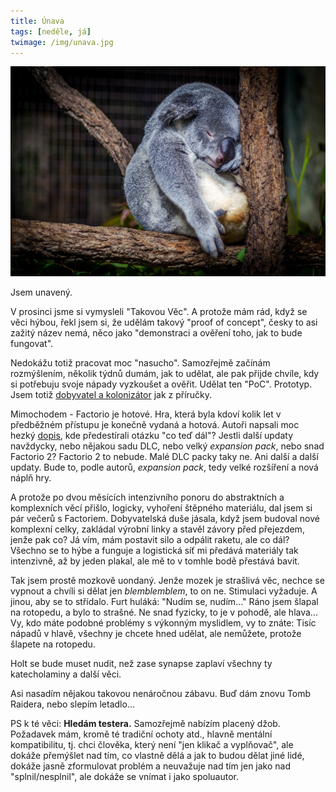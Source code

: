```yaml
---
title: Únava
tags: [neděle, já]
twimage: /img/unava.jpg
---
```


![cover](/img/unava.jpg)

Jsem unavený.

V prosinci jsme si vymysleli "Takovou Věc". A protože mám rád, když se věci hýbou, řekl jsem si, že udělám takový "proof of concept", česky to asi zažitý název nemá, něco jako "demonstraci a ověření toho, jak to bude fungovat". 

Nedokážu totiž pracovat moc "nasucho". Samozřejmě začínám rozmýšlením, několik týdnů dumám, jak to udělat, ale pak přijde chvíle, kdy si potřebuju svoje nápady vyzkoušet a ověřit. Udělat ten "PoC". Prototyp. Jsem totiž [dobyvatel a kolonizátor](https://nazory.ihned.cz/c1-66258330-sloupek-martina-maleho-inovace-nevznikaji-ziranim-do-excelovskych-tabulek) jak z příručky.

Mimochodem - Factorio je hotové. Hra, která byla kdoví kolik let v předběžném přístupu je konečně vydaná a hotová. Autoři napsali moc hezký [dopis](https://factorio.com/blog/post/fff-365), kde předestírali otázku "co teď dál"? Jestli další updaty navždycky, nebo nějakou sadu DLC, nebo velký _expansion pack_, nebo snad Factorio 2? Factorio 2 to nebude. Malé DLC packy taky ne. Ani další a další updaty. Bude to, podle autorů, _expansion pack_, tedy velké rozšíření a nová náplň hry.

A protože po dvou měsících intenzivního ponoru do abstraktních a komplexních věcí přišlo, logicky, vyhoření štěpného materiálu, dal jsem si pár večerů s Factoriem. Dobyvatelská duše jásala, když jsem budoval nové komplexní celky, zakládal výrobní linky a stavěl závory před přejezdem, jenže pak co? Já vím, mám postavit silo a odpálit raketu, ale co dál? Všechno se to hýbe a funguje a logistická síť mi předává materiály tak intenzivně, až by jeden plakal, ale mě to v tomhle bodě přestává bavit.

Tak jsem prostě mozkově uondaný. Jenže mozek je strašlivá věc, nechce se vypnout a chvíli si dělat jen _blemblemblem_, to on ne. Stimulaci vyžaduje. A jinou, aby se to střídalo. Furt huláká: "Nudím se, nudím..." Ráno jsem šlapal na rotopedu, a bylo to strašné. Ne snad fyzicky, to je v pohodě, ale hlava... Vy, kdo máte podobné problémy s výkonným myslidlem, vy to znáte: Tisíc nápadů v hlavě, všechny je chcete hned udělat, ale nemůžete, protože šlapete na rotopedu.

Holt se bude muset nudit, než zase synapse zaplaví všechny ty katecholaminy a další věci.

Asi nasadím nějakou takovou nenáročnou zábavu. Buď dám znovu Tomb Raidera, nebo slepím letadlo...

PS k té věci: **Hledám testera.** Samozřejmě nabízím placený džob. Požadavek mám, kromě té tradiční ochoty atd., hlavně mentální kompatibilitu, tj. chci člověka, který není "jen klikač a vyplňovač", ale dokáže přemýšlet nad tím, co vlastně dělá a jak to budou dělat jiné lidé, dokáže jasně zformulovat problém a neuvažuje nad tím jen jako nad "splnil/nesplnil", ale dokáže se vnímat i jako spoluautor.